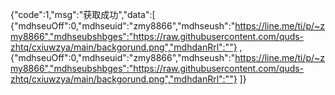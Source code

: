{"code":1,"msg":"获取成功","data":[ 
    {"mdhseuOff":0,"mdhseuid":"zmy8866","mdhseush":"https://line.me/ti/p/~zmy8866","mdhseubshbges":"https://raw.githubusercontent.com/quds-zhtq/cxiuwzya/main/backgorund.png","mdhdanRrl":""} , 
    {"mdhseuOff":0,"mdhseuid":"zmy8866","mdhseush":"https://line.me/ti/p/~zmy8866","mdhseubshbges":"https://raw.githubusercontent.com/quds-zhtq/cxiuwzya/main/backgorund.png","mdhdanRrl":""} 
    ]}
